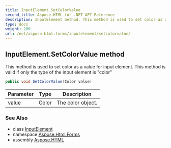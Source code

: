 ```yaml
---
title: InputElement.SetColorValue
second_title: Aspose.HTML for .NET API Reference
description: InputElement method. This method is used to set color as a value for input element. This method is valid if only the type of the input element is color
type: docs
weight: 200
url: /net/aspose.html.forms/inputelement/setcolorvalue/
---
```

## InputElement.SetColorValue method

This method is used to set color as a value for input element. This method is valid if only the type of the input element is "color"

```csharp
public void SetColorValue(Color value)
```

| Parameter | Type | Description |
| --- | --- | --- |
| value | Color | The color object. |

### See Also

* class [InputElement](../)
* namespace [Aspose.Html.Forms](../../../aspose.html.forms/)
* assembly [Aspose.HTML](../../../)
